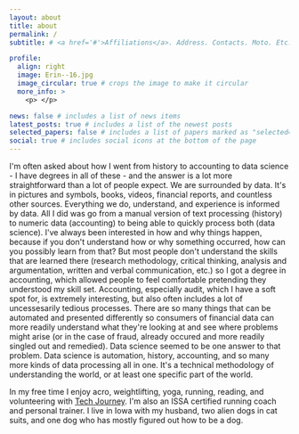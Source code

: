 ```yaml
---
layout: about
title: about
permalink: /
subtitle: # <a href='#'>Affiliations</a>. Address. Contacts. Moto. Etc.

profile:
  align: right
  image: Erin--16.jpg
  image_circular: true # crops the image to make it circular
  more_info: >
    <p> </p>

news: false # includes a list of news items
latest_posts: true # includes a list of the newest posts
selected_papers: false # includes a list of papers marked as "selected={true}"
social: true # includes social icons at the bottom of the page
---
```


I'm often asked about how I went from history to accounting to data science - I have degrees in all of these - and the answer is a lot more straightforward than a lot of people expect. 
We are surrounded by data. It's in pictures and symbols, books, videos, financial reports, and countless other sources. Everything we do, understand, and experience is informed by data. All I did was go from a manual version of text processing (history) to numeric data (accounting) to being able to quickly process both (data science). I've always been interested in how and why things happen, because if you don't understand how or why something occurred, how can you possibly learn from that? But most people don't understand the skills that are learned there (research methodology, critical thinking, analysis and argumentation, written and verbal communication, etc.) so I got a degree in accounting, which allowed people to feel comfortable pretending they understood my skill set. Accounting, especially audit, which I have a soft spot for, is extremely interesting, but also often includes a lot of uncessesarily tedious processes. There are so many things that can be automated and presented differently so consumers of financial data can more readily understand what they're looking at and see where problems might arise (or in the case of fraud, already occured and more readily singled out and remedied). Data science seemed to be one answer to that problem. Data science is automation, history, accounting, and so many more kinds of data processing all in one. It's a technical methodology of understanding the world, or at least one specific part of the world.

In my free time I enjoy acro, weightlifting, yoga, running, reading, and volunteering with [Tech Journey](https://www.techjourney.org/). I'm also an ISSA certified running coach and personal trainer. I live in Iowa with my husband, two alien dogs in cat suits, and one dog who has mostly figured out how to be a dog.